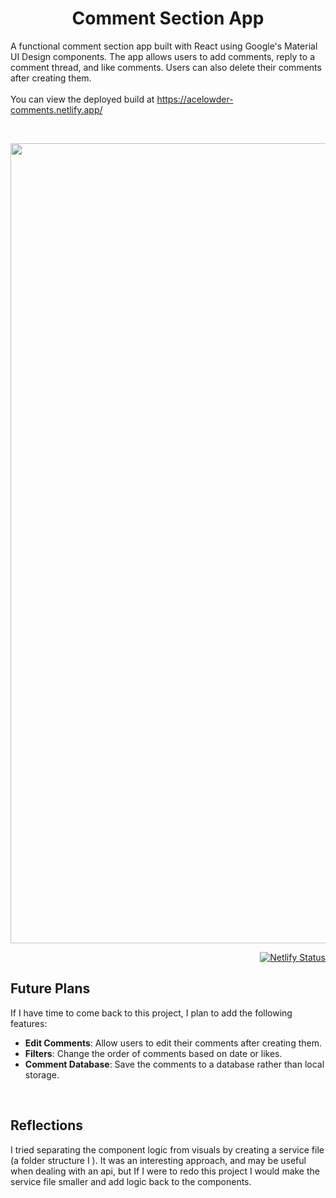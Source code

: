 <h1 align="center">
  Comment Section App
</h1>

A functional comment section app built with React using Google's Material UI Design components. The app allows users to add comments, reply to a comment thread, and like comments. Users can also delete their comments after creating them.<br/><br/>
You can view the deployed build at <a href="https://acelowder-comments.netlify.app/">https://acelowder-comments.netlify.app/</a>

&nbsp;

<a href="https://acelowder-comments.netlify.app/"><img src="example.gif" width="1280"></a>
<div align="right">

[![Netlify Status](https://api.netlify.com/api/v1/badges/18919f1d-06eb-481a-b82a-94a11fbbde44/deploy-status)](https://acelowder-comments.netlify.app/)

</div>

## Future Plans
If I have time to come back to this project, I plan to add the following features:
- **Edit Comments**: Allow users to edit their comments after creating them.
- **Filters**: Change the order of comments based on date or likes.
- **Comment Database**: Save the comments to a database rather than local storage.

&nbsp;

## Reflections

I tried separating the component logic from visuals by creating a service file (a folder structure I ). It was an interesting approach, and may be useful when dealing with an api, but If I were to redo this project I would make the service file smaller and add logic back to the components.
